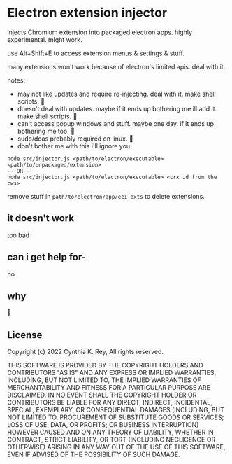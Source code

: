 # Electron extension injector
injects Chromium extension into packaged electron apps. highly experimental. might work.

use Alt+Shift+E to access extension menus & settings & stuff.

many extensions won't work because of electron's limited apis. deal with it.

notes:
 - may not like updates and require re-injecting. deal with it. make shell scripts. :shrug:
 - doesn't deal with updates. maybe if it ends up bothering me ill add it. make shell scripts. :shrug:
 - can't access popup windows and stuff. maybe one day. if it ends up bothering me too. :shrug:
 - sudo/doas probably required on linux. :shrug:
 - don't bother me with this i'll ignore you.

```
node src/injector.js <path/to/electron/executable> <path/to/unpackaged/extension>
-- OR --
node src/injector.js <path/to/electron/executable> <crx id from the cws>
```

remove stuff in `path/to/electron/app/eei-exts` to delete extensions.

## it doesn't work
too bad

## can i get help for-
no

## why
:shrug:

## License
Copyright (c) 2022 Cynthia K. Rey, All rights reserved.

THIS SOFTWARE IS PROVIDED BY THE COPYRIGHT HOLDERS AND CONTRIBUTORS "AS IS" AND
ANY EXPRESS OR IMPLIED WARRANTIES, INCLUDING, BUT NOT LIMITED TO, THE IMPLIED
WARRANTIES OF MERCHANTABILITY AND FITNESS FOR A PARTICULAR PURPOSE ARE
DISCLAIMED. IN NO EVENT SHALL THE COPYRIGHT HOLDER OR CONTRIBUTORS BE LIABLE
FOR ANY DIRECT, INDIRECT, INCIDENTAL, SPECIAL, EXEMPLARY, OR CONSEQUENTIAL
DAMAGES (INCLUDING, BUT NOT LIMITED TO, PROCUREMENT OF SUBSTITUTE GOODS OR
SERVICES; LOSS OF USE, DATA, OR PROFITS; OR BUSINESS INTERRUPTION) HOWEVER
CAUSED AND ON ANY THEORY OF LIABILITY, WHETHER IN CONTRACT, STRICT LIABILITY,
OR TORT (INCLUDING NEGLIGENCE OR OTHERWISE) ARISING IN ANY WAY OUT OF THE USE
OF THIS SOFTWARE, EVEN IF ADVISED OF THE POSSIBILITY OF SUCH DAMAGE.
